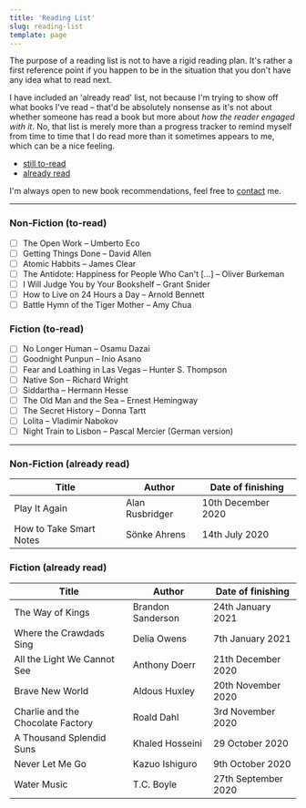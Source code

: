 ```yaml
---
title: 'Reading List'
slug: reading-list
template: page
---
```


The purpose of a reading list is not to have a rigid reading plan.
It's rather a first reference point if you happen to be in the situation that you don't have any idea what to read
next.

I have included an 'already read' list, not because I'm trying to show off what books I've read – that'd be absolutely nonsense as
it's not about whether someone has read a book but more about _how the reader engaged with it_. No, that list is merely more than
a progress tracker to remind myself from time to time that I do read more than it sometimes appears to me, which can be a nice feeling.

- [still to-read](/reading-list/#non-fiction)
- [already read](/reading-list/#non-fiction-1)

I'm always open to new book recommendations, feel free to [contact](/contact/) me.

---

### Non-Fiction (to-read)

- [ ] The Open Work – Umberto Eco
- [ ] Getting Things Done – David Allen
- [ ] Atomic Habbits – James Clear
- [ ] The Antidote: Happiness for People Who Can't [...] – Oliver Burkeman
- [ ] I Will Judge You by Your Bookshelf – Grant Snider
- [ ] How to Live on 24 Hours a Day – Arnold Bennett
- [ ] Battle Hymn of the Tiger Mother – Amy Chua

### Fiction (to-read)

- [ ] No Longer Human – Osamu Dazai
- [ ] Goodnight Punpun – Inio Asano
- [ ] Fear and Loathing in Las Vegas – Hunter S. Thompson
- [ ] Native Son – Richard Wright
- [ ] Siddartha – Hermann Hesse
- [ ] The Old Man and the Sea – Ernest Hemingway
- [ ] The Secret History – Donna Tartt
- [ ] Lolita – Vladimir Nabokov
- [ ] Night Train to Lisbon – Pascal Mercier (German version)

---

### Non-Fiction (already read)

| Title                   | Author          | Date of finishing  |
| ----------------------- | --------------- | ------------------ |
| Play It Again           | Alan Rusbridger | 10th December 2020 |
| How to Take Smart Notes | Sönke Ahrens    | 14th July 2020     |

### Fiction (already read)

| Title                             | Author            | Date of finishing   |
| --------------------------------- | ----------------- | ------------------- |
| The Way of Kings                  | Brandon Sanderson | 24th January 2021   |
| Where the Crawdads Sing           | Delia Owens       | 7th January 2021    |
| All the Light We Cannot See       | Anthony Doerr     | 21th December 2020  |
| Brave New World                   | Aldous Huxley     | 20th November 2020  |
| Charlie and the Chocolate Factory | Roald Dahl        | 3rd November 2020   |
| A Thousand Splendid Suns          | Khaled Hosseini   | 29 October 2020     |
| Never Let Me Go                   | Kazuo Ishiguro    | 9th October 2020    |
| Water Music                       | T.C. Boyle        | 27th September 2020 |
